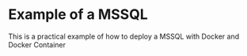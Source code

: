 # Example of a MSSQL

This is a practical example of how to deploy a MSSQL with Docker and Docker Container
